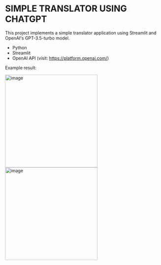 # SIMPLE TRANSLATOR USING CHATGPT
This project implements a simple translator application using Streamlit and OpenAI's GPT-3.5-turbo model. 
- Python
- Streamlit
- OpenAI API (visit: https://platform.openai.com/)


Example result:

<img src="https://github.com/mhihsan/blog-post-code/blob/main/translator/img/empty.png" alt="image" width="300" height="auto">
<img src="https://github.com/mhihsan/blog-post-code/blob/main/translator/img/complete.png" alt="image" width="300" height="auto">

